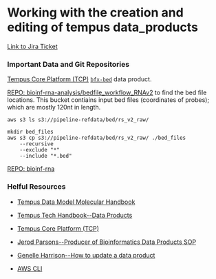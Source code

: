 # Working with the creation and editing of tempus data_products

[Link to Jira Ticket](https://tempuslabs.atlassian.net/browse/BFXA-5513?atlOrigin=eyJpIjoiZGI4YWUxZmIyZDIyNGM3NmE0NDVkMzc0NDBkYTZlNTMiLCJwIjoiaiJ9)

### Important Data and Git Repositories
[Tempus Core Platform (TCP)](https://core-platform-console.securetempus.com/data-product-types/) [`bfx-bed`](https://core-platform-console.securetempus.com/data-product-types/bfx-bed/) data product.

[REPO: bioinf-rna-analysis/bedfile_workflow_RNAv2](`https://github.com/tempuslabs/bioinf-rna-analysis/tree/master/bedfile_workflow_RNAv2`) to find the bed file locations.
This bucket contiains input bed files (coordinates of probes); which are mostly 120nt in length.
```
aws s3 ls s3://pipeline-refdata/bed/rs_v2_raw/

mkdir bed_files
aws s3 cp s3://pipeline-refdata/bed/rs_v2_raw/ ./bed_files 
    --recursive 
    --exclude "*"
    --include "*.bed"
```

[REPO: bioinf-rna](https://github.com/tempuslabs/bioinf-rna)



### Helful Resources
- [Tempus Data Model Molecular Handbook](https://docs.google.com/document/d/1Bb1G79CtwttkIjOtEiCh3RNXg6DU3A0XpK6WltEKezM/edit?tab=t.0#heading=h.pfbkcxyt3abb)

- [Tempus Tech Handbook--Data Products](https://tech-handbook.opstempus.com/tempus-os/data-products/)

- [Tempus Core Platform (TCP)](https://core-platform-console.securetempus.com/data-product-types/)

- [Jerod Parsons--Producer of Bioinformatics Data Products SOP](https://docs.google.com/document/d/1YjxD_dP4rBSDdYbeSCY9-fT9x0ZDHSBGHtf66Cw-11E/edit?tab=t.0#heading=h.e0xzlmtjocrs)

- [Genelle Harrison--How to update a data product](https://docs.google.com/document/d/1nnU6M1y6tzgQKvDMVY007ssLAuuvJBmeMWvY6eWCWm4/edit?tab=t.0)

- [AWS CLI](https://docs.aws.amazon.com/cli/latest/reference/s3/ls.html)